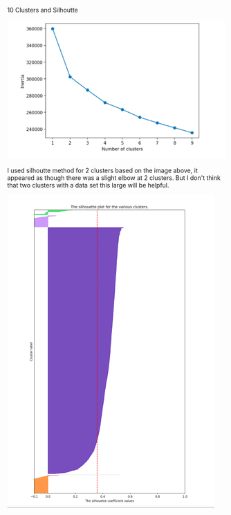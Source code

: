 
10 Clusters and Silhoutte

![](10.png)


I used silhoutte method for 2 clusters based on the image above, it appeared as though there was a slight elbow at 2 clusters. But I don't think that two clusters with a data set this large will be helpful. 


![](10silhoutte.png)
